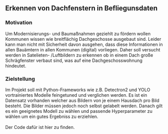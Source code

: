 <h2>Erkennen von Dachfenstern in Befliegunsdaten</h2>

<h3>Motivation</h3>
Um Modernisierungs- und Baumaßnahmen geziehlt zu fördern wollen Kommunen wissen wie breitflächig Dachgeschosse ausgebaut sind. Leider kann man nicht mit Sicherheit davon ausgehen, dass diese Informationen in allen Bauämtern in allen Kommunen (digital) vorliegen. Daher soll versucht werden in Satelieten- /Luftbildern zu erkennen ob in einem Dach große Schrägfenster verbaut sind, was auf eine Dachgeschosswohnung hindeutet.

<h3>Zielstellung</h3>
Im Projekt soll mit Python-Frameworks wie z.B. Detectron2 und YOLO vortrainiertes Modelle feingetuned und verglichen werden. Es ist ein Datensatz vorhanden welcher aus Bildern von je einem Hausdach pro Bild besteht. Die Bilder müssen jedoch noch selbst gelabelt werden. Danach gilt es ein geeignetes Modell zu wählen und passende Hyperparameter zu wählen um ein gutes Ergebniss zu erziehlen.
<br></br>
Der Code dafür ist hier zu finden.
